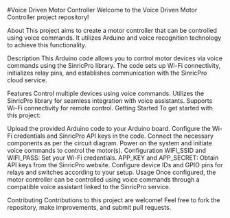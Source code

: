 #Voice Driven Motor Controller
Welcome to the Voice Driven Motor Controller project repository!

About
This project aims to create a motor controller that can be controlled using voice commands. It utilizes Arduino and voice recognition technology to achieve this functionality.

Description
This Arduino code allows you to control motor devices via voice commands using the SinricPro library. The code sets up Wi-Fi connectivity, initializes relay pins, and establishes communication with the SinricPro cloud service.

Features
Control multiple devices using voice commands.
Utilizes the SinricPro library for seamless integration with voice assistants.
Supports Wi-Fi connectivity for remote control.
Getting Started
To get started with this project:

Upload the provided Arduino code to your Arduino board.
Configure the Wi-Fi credentials and SinricPro API keys in the code.
Connect the necessary components as per the circuit diagram.
Power on the system and initiate voice commands to control the motor(s).
Configuration
WIFI_SSID and WIFI_PASS: Set your Wi-Fi credentials.
APP_KEY and APP_SECRET: Obtain API keys from the SinricPro website.
Configure device IDs and GPIO pins for relays and switches according to your setup.
Usage
Once configured, the motor controller can be controlled using voice commands through a compatible voice assistant linked to the SinricPro service.

Contributing
Contributions to this project are welcome! Feel free to fork the repository, make improvements, and submit pull requests.
